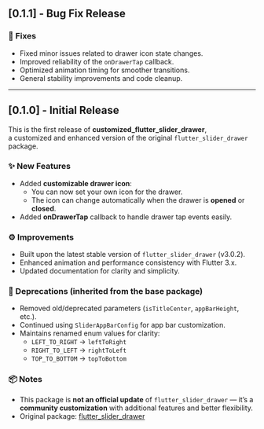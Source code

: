 ## [0.1.1] - Bug Fix Release

### 🐞 Fixes
- Fixed minor issues related to drawer icon state changes.
- Improved reliability of the `onDrawerTap` callback.
- Optimized animation timing for smoother transitions.
- General stability improvements and code cleanup.

---

## [0.1.0] - Initial Release

This is the first release of **customized_flutter_slider_drawer**,  
a customized and enhanced version of the original `flutter_slider_drawer` package.

### ✨ New Features
- Added **customizable drawer icon**:
   - You can now set your own icon for the drawer.
   - The icon can change automatically when the drawer is **opened** or **closed**.
- Added **onDrawerTap** callback to handle drawer tap events easily.

### ⚙️ Improvements
- Built upon the latest stable version of `flutter_slider_drawer` (v3.0.2).
- Enhanced animation and performance consistency with Flutter 3.x.
- Updated documentation for clarity and simplicity.

### 🧹 Deprecations (inherited from the base package)
- Removed old/deprecated parameters (`isTitleCenter`, `appBarHeight`, etc.).
- Continued using `SliderAppBarConfig` for app bar customization.
- Maintains renamed enum values for clarity:
   - `LEFT_TO_RIGHT` → `leftToRight`
   - `RIGHT_TO_LEFT` → `rightToLeft`
   - `TOP_TO_BOTTOM` → `topToBottom`

### 📦 Notes
- This package is **not an official update** of `flutter_slider_drawer` — it’s a **community customization** with additional features and better flexibility.
- Original package: [flutter_slider_drawer](https://pub.dev/packages/flutter_slider_drawer)

